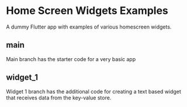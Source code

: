 # Home Screen Widgets Examples
A dummy Flutter app with examples of various homescreen widgets. 

## main
Main branch has the starter code for a very basic app

## widget_1
Widget 1 branch has the additional code for creating a text based widget that receives data from the key-value store. 


